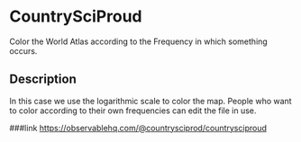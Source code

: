 # CountrySciProud
Color the World Atlas according to the Frequency in which something occurs. 
## Description
In this case we use the logarithmic scale to color the map. People who want to color according to their own frequencies can edit the file in use.

###link
https://observablehq.com/@countrysciprod/countrysciproud
